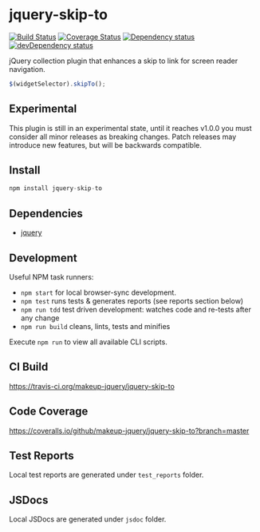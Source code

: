 # jquery-skip-to

<p>
    <a href="https://travis-ci.org/makeup-jquery/jquery-skip-to"><img src="https://api.travis-ci.org/makeup-jquery/jquery-skip-to.svg?branch=master" alt="Build Status" /></a>
    <a href='https://coveralls.io/github/makeup-jquery/jquery-skip-to?branch=master'><img src='https://coveralls.io/repos/makeup-jquery/jquery-skip-to/badge.svg?branch=master&service=github' alt='Coverage Status' /></a>
    <a href="https://david-dm.org/makeup-jquery/jquery-skip-to"><img src="https://david-dm.org/makeup-jquery/jquery-skip-to.svg" alt="Dependency status" /></a>
    <a href="https://david-dm.org/makeup-jquery/jquery-skip-to#info=devDependencies"><img src="https://david-dm.org/makeup-jquery/jquery-skip-to/dev-status.svg" alt="devDependency status" /></a>
</p>

jQuery collection plugin that enhances a skip to link for screen reader navigation.


```js
$(widgetSelector).skipTo();
```

## Experimental

This plugin is still in an experimental state, until it reaches v1.0.0 you must consider all minor releases as breaking changes. Patch releases may introduce new features, but will be backwards compatible.

## Install

```js
npm install jquery-skip-to
```

## Dependencies

* [jquery](https://jquery.com/)

## Development

Useful NPM task runners:

* `npm start` for local browser-sync development.
* `npm test` runs tests & generates reports (see reports section below)
* `npm run tdd` test driven development: watches code and re-tests after any change
* `npm run build` cleans, lints, tests and minifies

Execute `npm run` to view all available CLI scripts.

## CI Build

https://travis-ci.org/makeup-jquery/jquery-skip-to

## Code Coverage

https://coveralls.io/github/makeup-jquery/jquery-skip-to?branch=master

## Test Reports

Local test reports are generated under `test_reports` folder.

## JSDocs

Local JSDocs are generated under `jsdoc` folder.
